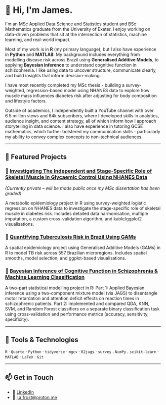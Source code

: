 # 👋 Hi, I'm James.

I'm an MSc Applied Data Science and Statistics student and BSc Mathematics graduate from the University of Exeter. I enjoy working on data-driven problems that sit at the intersection of statistics, machine learning, and real-world impact.

Most of my work is in **R** (my primary language), but I also have experience in **Python** and **MATLAB**. My background includes everything from modelling disease risk across Brazil using **Generalised Additive Models**, to applying **Bayesian inference** to understand cognitive function in schizophrenia. I like using data to uncover structure, communicate clearly, and build insights that inform decision-making.

I have most recently completed my MSc thesis - building a survey-weighted, regression-based model using NHANES data to explore how muscle mass influences diabetes risk after adjusting for body composition and lifestyle factors.

Outside of academics, I independently built a YouTube channel with over 6.5 million views and 64k subscribers, where I developed skills in analytics, audience insight, and content strategy, all of which inform how I approach storytelling in data science. I also have experience in tutoring GCSE mathematics, which further bolstered my communication skills - particularly my ability to convey complex concepts to non-technical audiences.

---

## 🔬 Featured Projects

### 💪 [Investigating The Independent and Stage-Specific Role of Skeletal Muscle in Glycaemic Control Using NHANES Data](https://github.com/frostbyte-ds/Thesis-Repo)
*(Currently private – will be made public once my MSc dissertation has been graded)*

A metabolic epidemiology project in R using survey-weighted logistic regression on NHANES data to investigate the stage-specific role of skeletal muscle in diabetes risk. Includes detailed data harmonisation, multiple imputation, a custom cross-validation algorithm, and kable/ggplot2 visualisations.

### 🧪 [Quantifying Tuberculosis Risk in Brazil Using GAMs](https://github.com/frostbyte-ds/tb-gam-brazil)
A spatial epidemiology project using Generalised Additive Models (GAMs) in R to model TB risk across 557 Brazilian microregions. Includes spatial smooths, model selection, and ggplot-based visualisations.

### 🧠 [Bayesian Inference of Cognitive Function in Schizophrenia & Machine Learning Classification](https://github.com/frostbyte-ds/bayesian-and-classification)
A two-part statistical modelling project in R:
Part 1: Applied Bayesian inference using a two-component mixture model (via JAGS) to disentangle motor retardation and attention deficit effects on reaction times in schizophrenic patients.
Part 2: Implemented and compared QDA, KNN, SVM, and Random Forest classifiers on a separate binary classification task using cross-validation and performance metrics (accuracy, sensitivity, specificity).

---

## 🧰 Tools & Technologies
`R` · `Quarto` · `Python` · `tidyverse` · `mgcv` · `R2jags` · `survey` . `NumPy` . `scikit-learn` · `MATLAB` · `LaTeX` · `Git`

---

## 📫 Get in Touch
- 🔗 [LinkedIn](https://www.linkedin.com/in/james-frost-4a0b72324/)
- 📧 j.a.frost@proton.me

